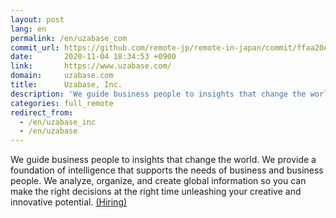 ```yaml
---
layout: post
lang: en
permalink: /en/uzabase_com
commit_url: https://github.com/remote-jp/remote-in-japan/commit/ffaa20e1f464e75422b6dbf7c404de55b151abe4
date:       2020-11-04 18:34:53 +0900
link:       https://www.uzabase.com/
domain:     uzabase.com
title:      Uzabase, Inc.
description: 'We guide business people to insights that change the world. We provide a foundation of intelligence that supports the needs of business and business people. We analyze, organize, and create global information so you can make the right decisions at the right time unleashing your creative and innovative potential. (Hiring)'
categories: full_remote
redirect_from:
  - /en/uzabase_inc
  - /en/uzabase
---
```


<p>We guide business people to insights that change the world. We provide a foundation of intelligence that supports the needs of business and business people. We analyze, organize, and create global information so you can make the right decisions at the right time unleashing your creative and innovative potential. <a href="https://www.uzabase.com/careers/">(Hiring)</a></p>
